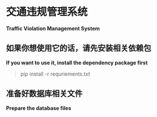 # 交通违规管理系统

**Traffic Violation Management System**

## 如果你想使用它的话，请先安装相关依赖包

**If you want to use it, install the dependency package first**

> pip install -r requriements.txt

## 准备好数据库相关文件

**Prepare the database files**


